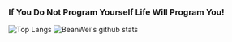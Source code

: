 ### If You Do Not Program Yourself Life Will Program You!

![Top Langs](https://github-readme-stats.vercel.app/api/top-langs/?username=BeanWei&hide=html)
![BeanWei's github stats](https://github-readme-stats.vercel.app/api?username=BeanWei&show_icons=true&count_private=true&line_height=34)

<!--
**BeanWei/BeanWei** is a ✨ _special_ ✨ repository because its `README.md` (this file) appears on your GitHub profile.

Here are some ideas to get you started:

- 🔭 I’m currently working on ...
- 🌱 I’m currently learning ...
- 👯 I’m looking to collaborate on ...
- 🤔 I’m looking for help with ...
- 💬 Ask me about ...
- 📫 How to reach me: ...
- 😄 Pronouns: ...
- ⚡ Fun fact: ...
-->
